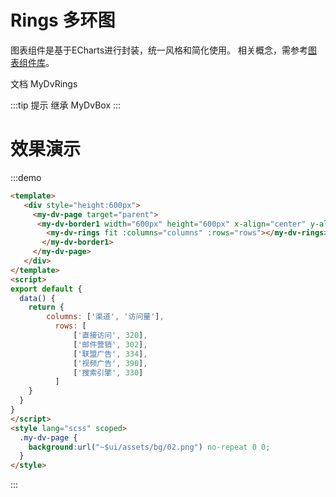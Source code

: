 # Rings 多环图

图表组件是基于ECharts进行封装，统一风格和简化使用。 相关概念，需参考[图表组件库](../charts/README.md)。

文档 <api-link href="dv/my-dv-rings">MyDvRings</api-link>

:::tip 提示
继承 <api-link href="dv/my-dv-box">MyDvBox</api-link>
:::

# 效果演示
:::demo
```html
<template>
   <div style="height:600px">
     <my-dv-page target="parent">
      <my-dv-border1 width="600px" height="600px" x-align="center" y-align="middle">
        <my-dv-rings fit :columns="columns" :rows="rows"></my-dv-rings>
       </my-dv-border1>
     </my-dv-page>
   </div>
</template>
<script>
export default {
  data() {
    return {
        columns: ['渠道', '访问量'],
          rows: [
              ['直接访问', 320],
              ['邮件营销', 302],
              ['联盟广告', 334],
              ['视频广告', 390],
              ['搜索引擎', 330]
          ]
    }
  }
}
</script>
<style lang="scss" scoped>
  .my-dv-page {
    background:url("~$ui/assets/bg/02.png") no-repeat 0 0;
  }
</style>
```
:::
